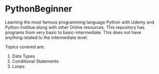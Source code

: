 # PythonBeginner
Learning the most famous programming language Python with Udemy and Python Institue along with other Online resources.
This repository has programs from very basic to basic-intermediate. This does not have anything related to the intermediate level. 

Topics covered are:
1. Data Types
2. Conditional Statements
3. Loops
